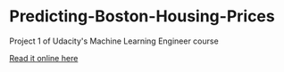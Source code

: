 # Predicting-Boston-Housing-Prices
Project 1 of Udacity's Machine Learning Engineer course 

<a href="http://nbviewer.jupyter.org/github/alancyee/Predicting-Boston-Housing-Prices/blob/master/boston_housing.ipynb">Read it online here</a>
